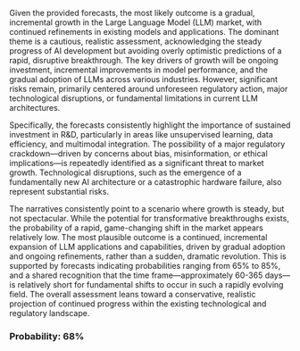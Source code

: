 Given the provided forecasts, the most likely outcome is a gradual, incremental growth in the Large Language Model (LLM) market, with continued refinements in existing models and applications. The dominant theme is a cautious, realistic assessment, acknowledging the steady progress of AI development but avoiding overly optimistic predictions of a rapid, disruptive breakthrough. The key drivers of growth will be ongoing investment, incremental improvements in model performance, and the gradual adoption of LLMs across various industries.  However, significant risks remain, primarily centered around unforeseen regulatory action, major technological disruptions, or fundamental limitations in current LLM architectures. 

Specifically, the forecasts consistently highlight the importance of sustained investment in R&D, particularly in areas like unsupervised learning, data efficiency, and multimodal integration.  The possibility of a major regulatory crackdown—driven by concerns about bias, misinformation, or ethical implications—is repeatedly identified as a significant threat to market growth. Technological disruptions, such as the emergence of a fundamentally new AI architecture or a catastrophic hardware failure, also represent substantial risks. 

The narratives consistently point to a scenario where growth is steady, but not spectacular. While the potential for transformative breakthroughs exists, the probability of a rapid, game-changing shift in the market appears relatively low. The most plausible outcome is a continued, incremental expansion of LLM applications and capabilities, driven by gradual adoption and ongoing refinements, rather than a sudden, dramatic revolution. This is supported by forecasts indicating probabilities ranging from 65% to 85%, and a shared recognition that the time frame—approximately 60-365 days—is relatively short for fundamental shifts to occur in such a rapidly evolving field. The overall assessment leans toward a conservative, realistic projection of continued progress within the existing technological and regulatory landscape.

### Probability: 68%